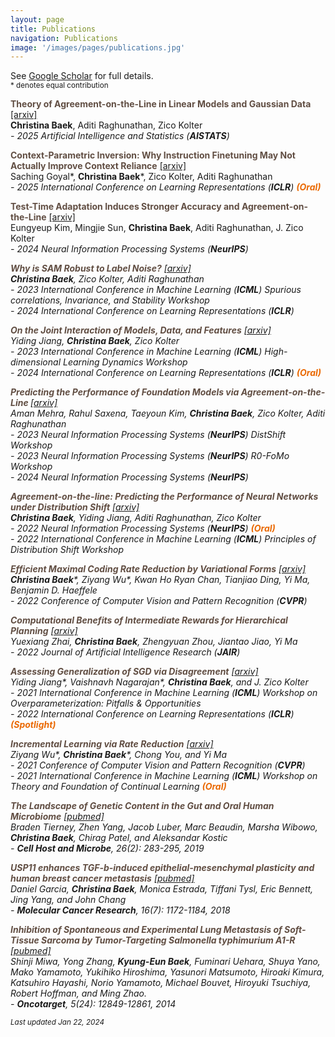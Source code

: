 ```yaml
---
layout: page
title: Publications
navigation: Publications
image: '/images/pages/publications.jpg'
---
```

See [Google Scholar](https://scholar.google.com/citations?user=8jVzL_YAAAAJ&hl=en) for full details.<br/>
<sub> * denotes equal contribution </sub>

**<span style="color:#614e43">Theory of Agreement-on-the-Line in Linear Models and Gaussian Data</span>**
[\[arxiv\]]()<br/> **Christina Baek**, Aditi Raghunathan, Zico Kolter <br/> 
<em> - 2025 Artificial Intelligence and Statistics (**AISTATS**)</em> <br/>

**<span style="color:#614e43">Context-Parametric Inversion: Why Instruction Finetuning May Not Actually Improve Context Reliance</span>**
[\[arxiv\]](https://arxiv.org/abs/2410.10796)<br/> Saching Goyal\*, **Christina Baek**\*, Zico Kolter, Aditi Raghunathan <br/> 
<em>  - 2025 International Conference on Learning Representations (**ICLR**) <span style="color:#ea6a05">**(Oral)** </span> </em> <br/>

**<span style="color:#614e43">Test-Time Adaptation Induces Stronger Accuracy and Agreement-on-the-Line</span>**
[\[arxiv\]](https://arxiv.org/abs/2310.04941)<br/> Eungyeup Kim, Mingjie Sun, **Christina Baek**, Aditi Raghunathan, J. Zico Kolter <br/> 
<em> - 2024 Neural Information Processing Systems (**NeurIPS**) <br/>

**<span style="color:#614e43"> Why is SAM Robust to Label Noise?</span>**
[\[arxiv\]](https://arxiv.org/abs/2405.03676)<br/> **Christina Baek**, Zico Kolter, Aditi Raghunathan <br/> 
<em>  - 2023 International Conference in Machine Learning (**ICML**) Spurious correlations, Invariance, and Stability Workshop <br/>
<em>  - 2024 International Conference on Learning Representations (**ICLR**) </em> <br/>

**<span style="color:#614e43"> On the Joint Interaction of Models, Data, and Features</span>**
[\[arxiv\]](https://arxiv.org/abs/2306.04793)<br/> Yiding Jiang, **Christina Baek**, Zico Kolter <br/> 
<em>  - 2023 International Conference in Machine Learning (**ICML**) High-dimensional Learning Dynamics Workshop <br/>
<em>  - 2024 International Conference on Learning Representations (**ICLR**) <span style="color:#ea6a05">**(Oral)** </span></em> <br/>

**<span style="color:#614e43"> Predicting the Performance of Foundation Models via Agreement-on-the-Line </span>**
[\[arxiv\]](https://openreview.net/forum?id=wMWU5kl21R)<br/> Aman Mehra, Rahul Saxena, Taeyoun Kim, **Christina Baek**, Zico Kolter, Aditi Raghunathan <br/> 
<em>  - 2023 Neural Information Processing Systems (**NeurIPS**) DistShift Workshop <br/>
<em>  - 2023 Neural Information Processing Systems (**NeurIPS**) R0-FoMo Workshop <br/>
<em>  - 2024 Neural Information Processing Systems (**NeurIPS**) <br/>

**<span style="color:#614e43"> Agreement-on-the-line: Predicting the Performance of Neural Networks under Distribution Shift</span>**
[\[arxiv\]](https://arxiv.org/abs/2206.13089)<br/> **Christina Baek**, Yiding Jiang, Aditi Raghunathan, Zico Kolter <br/> 
<em> - 2022 Neural Information Processing Systems (**NeurIPS**) <span style="color:#ea6a05">**(Oral)**  </span></em> <br/>
<em> - 2022 International Conference in Machine Learning (**ICML**) Principles of Distribution Shift Workshop  </em>

**<span style="color:#614e43">Efficient Maximal Coding Rate Reduction by Variational Forms</span>**
[\[arxiv\]](https://arxiv.org/abs/2204.00077) <br/> **Christina Baek**\*, Ziyang Wu\*, Kwan Ho Ryan Chan, Tianjiao Ding, Yi Ma, Benjamin D. Haeffele <br/> 
<em> - 2022 Conference of Computer Vision and Pattern Recognition (**CVPR**)  </em>

**<span style="color:#614e43">Computational Benefits of Intermediate Rewards for Hierarchical Planning</span>**
[\[arxiv\]](https://arxiv.org/abs/2107.03961) <br/> Yuexiang Zhai, **Christina Baek**, Zhengyuan Zhou, Jiantao Jiao, Yi Ma <br/> 
<em> - 2022 Journal of Artificial Intelligence Research (**JAIR**) </em>

**<span style="color:#614e43">Assessing Generalization of SGD via Disagreement</span>** 
[\[arxiv\]](https://arxiv.org/abs/2106.13799)<br/> Yiding Jiang\*, Vaishnavh Nagarajan\*, **Christina Baek**, and J. Zico Kolter <br/>
<em> - 2021 International Conference in Machine Learning (**ICML**) Workshop on Overparameterization: Pitfalls & Opportunities </em> <br/> 
<em> - 2022 International Conference on Learning Representations (**ICLR**) <span style="color:#ea6a05">**(Spotlight)** </span></em> <br/> 

**<span style="color:#614e43">Incremental Learning via Rate Reduction</span>** 
[\[arxiv\]](https://arxiv.org/abs/2011.14593)  <br/> Ziyang Wu\*, **Christina Baek**\*, Chong You, and Yi Ma <br/> 
<em> - 2021 Conference of Computer Vision and Pattern Recognition (**CVPR**) </em> <br/> 
<em> - 2021 International Conference in Machine Learning (**ICML**) Workshop on Theory and Foundation of Continual Learning <span style="color:#ea6a05"> **(Oral)** </span> </em>

**<span style="color:#614e43">The Landscape of Genetic Content in the Gut and Oral Human Microbiome</span>**
[\[pubmed\]](https://pubmed.ncbi.nlm.nih.gov/31415755/)  <br/> Braden Tierney, Zhen Yang, Jacob Luber, Marc Beaudin, Marsha Wibowo, **Christina Baek**, Chirag Patel, and Aleksandar Kostic <br/> <em> - **Cell Host and Microbe**, 26(2): 283-295, 2019</em>

**<span style="color:#614e43">USP11 enhances TGF-b-induced epithelial-mesenchymal plasticity and human breast cancer metastasis</span>** 
[\[pubmed\]](https://pubmed.ncbi.nlm.nih.gov/29724812/)  <br/> Daniel Garcia, **Christina Baek**, Monica Estrada, Tiffani Tysl, Eric Bennett, Jing Yang, and John Chang <br/> <em> - **Molecular Cancer Research**, 16(7): 1172-1184, 2018</em>

**<span style="color:#614e43">Inhibition of Spontaneous and Experimental Lung Metastasis of Soft-Tissue Sarcoma by Tumor-Targeting Salmonella typhimurium A1-R</span>** 
[\[pubmed\]](https://pubmed.ncbi.nlm.nih.gov/25528763/)<br/> Shinji Miwa, Yong Zhang, **Kyung-Eun Baek**, Fuminari Uehara, Shuya Yano, Mako Yamamoto, Yukihiko Hiroshima, Yasunori Matsumoto, Hiroaki Kimura, Katsuhiro Hayashi, Norio Yamamoto, Michael Bouvet, Hiroyuki Tsuchiya, Robert Hoffman, and Ming Zhao. <br/> <em> - **Oncotarget**, 5(24): 12849-12861, 2014</em>



<sub>Last updated Jan 22, 2024 </sub>
